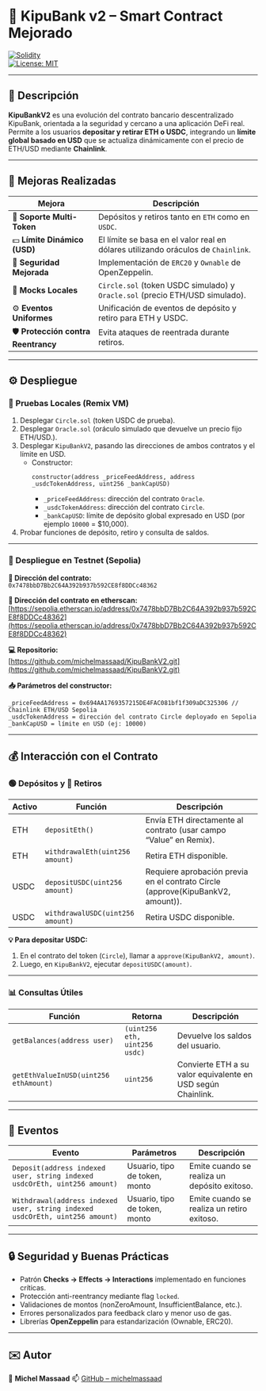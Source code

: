 # 🏦 KipuBank v2 – Smart Contract Mejorado

[![Solidity](https://img.shields.io/badge/Solidity-0.8.x-blue?logo=ethereum&logoColor=white)](https://soliditylang.org/)  
[![License: MIT](https://img.shields.io/badge/License-MIT-green.svg)](https://opensource.org/licenses/MIT)

---

## 📖 Descripción

**KipuBankV2** es una evolución del contrato bancario descentralizado KipuBank, orientada a la seguridad y cercano a una aplicación DeFi real.  
Permite a los usuarios **depositar y retirar ETH o USDC**, integrando un **límite global basado en USD** que se actualiza dinámicamente con el precio de ETH/USD mediante **Chainlink**.

---

## 🚀 Mejoras Realizadas

| Mejora | Descripción |
|--------|-------------|
| 💱 **Soporte Multi-Token** | Depósitos y retiros tanto en `ETH` como en `USDC`. |
| 💵 **Límite Dinámico (USD)** | El límite se basa en el valor real en dólares utilizando oráculos de `Chainlink`. |
| 🔐 **Seguridad Mejorada** | Implementación de `ERC20` y `Ownable` de OpenZeppelin. |
| 🧩 **Mocks Locales** | `Circle.sol` (token USDC simulado) y `Oracle.sol` (precio ETH/USD simulado). |
| ⚙️ **Eventos Uniformes** | Unificación de eventos de depósito y retiro para ETH y USDC. |
| 🛡️ **Protección contra Reentrancy** | Evita ataques de reentrada durante retiros. |

---

## ⚙️ Despliegue

### 🔹 Pruebas Locales (Remix VM)
1. Desplegar `Circle.sol` (token USDC de prueba).  
2. Desplegar `Oracle.sol` (oráculo simulado que devuelve un precio fijo ETH/USD.).  
3. Desplegar `KipuBankV2`, pasando las direcciones de ambos contratos y el límite en USD.
   - Constructor:
     ```solidity
     constructor(address _priceFeedAddress, address _usdcTokenAddress, uint256 _bankCapUSD)
     ```
     - `_priceFeedAddress`: dirección del contrato `Oracle`.
     - `_usdcTokenAddress`: dirección del contrato `Circle`.
     - `_bankCapUSD`: límite de depósito global expresado en USD (por ejemplo `10000` = $10,000).  
4. Probar funciones de depósito, retiro y consulta de saldos.

---

### 🔹 Despliegue en Testnet (Sepolia)

**🧭 Dirección del contrato:**  
`0x7478bbD7Bb2C64A392b937b592CE8f8DDCc48362`

**📜 Dirección del contrato en etherscan:**  
[https://sepolia.etherscan.io/address/0x7478bbD7Bb2C64A392b937b592CE8f8DDCc48362](https://sepolia.etherscan.io/address/0x7478bbD7Bb2C64A392b937b592CE8f8DDCc48362)

**💻 Repositorio:**  
[https://github.com/michelmassaad/KipuBankV2.git](https://github.com/michelmassaad/KipuBankV2.git)

**📥 Parámetros del constructor:**
```solidity
_priceFeedAddress = 0x694AA1769357215DE4FAC081bf1f309aDC325306 // Chainlink ETH/USD Sepolia
_usdcTokenAddress = dirección del contrato Circle deployado en Sepolia
_bankCapUSD = límite en USD (ej: 10000)
````

---

## 💰 Interacción con el Contrato

### 🟢 Depósitos y 🔴 Retiros

| Activo | Función | Descripción |
|--------|----------|-------------|
| ETH | `depositEth()` | Envía ETH directamente al contrato (usar campo “Value” en Remix). |
| ETH | `withdrawalEth(uint256 amount)` | Retira ETH disponible. |
| USDC | `depositUSDC(uint256 amount)` |Requiere aprobación previa en el contrato Circle (approve(KipuBankV2, amount)). |
| USDC | `withdrawalUSDC(uint256 amount)` | Retira USDC disponible. |

**💡 Para depositar USDC:**
1. En el contrato del token (`Circle`), llamar a `approve(KipuBankV2, amount)`.  
2. Luego, en `KipuBankV2`, ejecutar `depositUSDC(amount)`.

---

### 📊 Consultas Útiles

| Función | Retorna | Descripción |
|----------|----------|-------------|
| `getBalances(address user)` | `(uint256 eth, uint256 usdc)` | Devuelve los saldos del usuario. |
| `getEthValueInUSD(uint256 ethAmount)` | `uint256` | Convierte ETH a su valor equivalente en USD según Chainlink. |

---

## 🔔 Eventos

| Evento | Parámetros | Descripción |
|---------|-------------|-------------|
| `Deposit(address indexed user, string indexed usdcOrEth, uint256 amount)` | Usuario, tipo de token, monto | Emite cuando se realiza un depósito exitoso. |
| `Withdrawal(address indexed user, string indexed usdcOrEth, uint256 amount)` | Usuario, tipo de token, monto | Emite cuando se realiza un retiro exitoso. |

---

## 🔒 Seguridad y Buenas Prácticas

- Patrón **Checks → Effects → Interactions** implementado en funciones críticas.
- Protección anti-reentrancy mediante flag `locked`.
- Validaciones de montos (nonZeroAmount, InsufficientBalance, etc.).
- Errores personalizados para feedback claro y menor uso de gas.
- Librerías **OpenZeppelin** para estandarización (Ownable, ERC20).

---

## ✉️ Autor

👤 **Michel Massaad**
📫 [GitHub – michelmassaad](https://github.com/michelmassaad)



